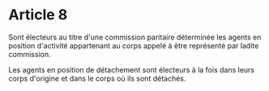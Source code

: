 # Article 8

Sont électeurs au titre d'une commission paritaire déterminée les agents en position d'activité appartenant au corps appelé à être représenté par ladite commission.

Les agents en position de détachement sont électeurs à la fois dans leurs corps d'origine et dans le corps où ils sont détachés.

